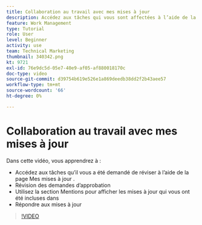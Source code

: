 ```yaml
---
title: Collaboration au travail avec mes mises à jour
description: Accédez aux tâches qui vous sont affectées à l’aide de la page Mes mises à jour .
feature: Work Management
type: Tutorial
role: User
level: Beginner
activity: use
team: Technical Marketing
thumbnail: 340342.png
kt: 9721
exl-id: 76e9dc5d-05e7-40e9-af05-af880018170c
doc-type: video
source-git-commit: d39754b619e526e1a869deedb38dd2f2b43aee57
workflow-type: tm+mt
source-wordcount: '66'
ht-degree: 0%

---
```


# Collaboration au travail avec mes mises à jour

Dans cette vidéo, vous apprendrez à :

* Accédez aux tâches qu’il vous a été demandé de réviser à l’aide de la page Mes mises à jour .
* Révision des demandes d’approbation
* Utilisez la section Mentions pour afficher les mises à jour qui vous ont été incluses dans
* Répondre aux mises à jour

>[!VIDEO](https://video.tv.adobe.com/v/340342/?quality=12)
